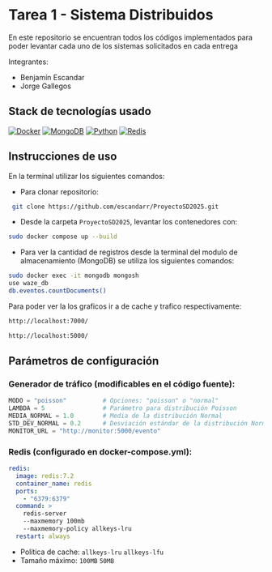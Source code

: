 # Tarea 1 - Sistema Distribuidos
En este repositorio se encuentran todos los códigos implementados para poder levantar cada uno de los sistemas solicitados en cada entrega 

  Integrantes:
  * Benjamín Escandar
  * Jorge Gallegos
  ## Stack de tecnologías usado

[![Docker](https://img.shields.io/badge/Docker-2496ED?logo=docker&logoColor=white&style=flat)](https://www.docker.com/)
[![MongoDB](https://img.shields.io/badge/MongoDB-47A248?logo=mongodb&logoColor=white&style=flat)](https://www.mongodb.com/)
[![Python](https://img.shields.io/badge/Python-3776AB?logo=python&logoColor=white&style=flat)](https://www.python.org/)
[![Redis](https://img.shields.io/badge/Redis-DC382D?logo=redis&logoColor=white&style=flat)](https://redis.io/)

## Instrucciones de uso

En la terminal utilizar los siguientes comandos:

* Para clonar repositorio:
```bash
 git clone https://github.com/escandarr/ProyectoSD2025.git 
```

* Desde la carpeta `ProyectoSD2025`, levantar los contenedores con:
```bash
sudo docker compose up --build
```
* Para ver la cantidad de registros desde la terminal del modulo de almacenamiento (MongoDB) se utiliza los siguientes comandos:
```bash
sudo docker exec -it mongodb mongosh
use waze_db
db.eventos.countDocuments()
```


Para poder ver la los graficos ir a de cache y trafico respectivamente:
```bash
http://localhost:7000/
```
```bash
http://localhost:5000/
```
## Parámetros de configuración

### Generador de tráfico (modificables en el código fuente):
```python
MODO = "poisson"          # Opciones: "poisson" o "normal"
LAMBDA = 5                # Parámetro para distribución Poisson
MEDIA_NORMAL = 1.0        # Media de la distribución Normal
STD_DEV_NORMAL = 0.2      # Desviación estándar de la distribución Normal
MONITOR_URL = "http://monitor:5000/evento"
```

### Redis (configurado en docker-compose.yml):
```yaml
redis:
  image: redis:7.2
  container_name: redis
  ports:
    - "6379:6379"
  command: >
    redis-server
    --maxmemory 100mb
    --maxmemory-policy allkeys-lru
  restart: always
```

- Política de cache: `allkeys-lru` `allkeys-lfu`
- Tamaño máximo: `100MB` `50MB`
